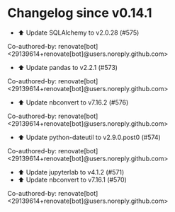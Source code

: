 # Changelog since v0.14.1
- ⬆️ Update SQLAlchemy to v2.0.28 (#575)

Co-authored-by: renovate[bot] <29139614+renovate[bot]@users.noreply.github.com> 
- ⬆️ Update pandas to v2.2.1 (#573)

Co-authored-by: renovate[bot] <29139614+renovate[bot]@users.noreply.github.com> 
- ⬆️ Update nbconvert to v7.16.2 (#576)

Co-authored-by: renovate[bot] <29139614+renovate[bot]@users.noreply.github.com> 
- ⬆️ Update python-dateutil to v2.9.0.post0 (#574)

Co-authored-by: renovate[bot] <29139614+renovate[bot]@users.noreply.github.com> 
- ⬆️ Update jupyterlab to v4.1.2 (#571) 
- ⬆️ Update nbconvert to v7.16.1 (#570)

Co-authored-by: renovate[bot] <29139614+renovate[bot]@users.noreply.github.com> 
